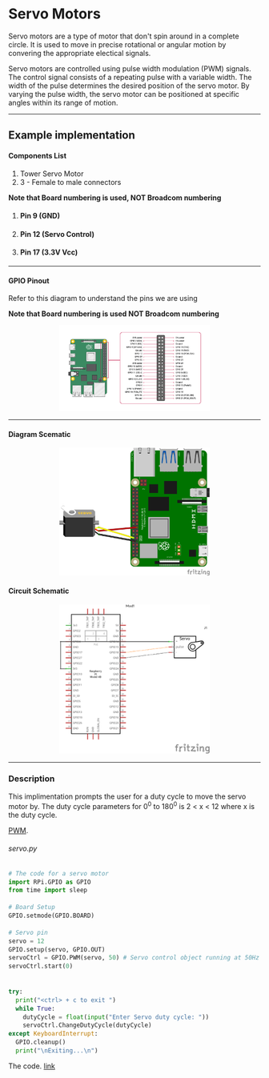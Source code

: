 # Servo Motors
Servo motors are a type of motor that don't spin around in a complete circle.
It is used to move in precise rotational or angular motion by convering the appropriate electical signals.

Servo motors are controlled using pulse width modulation (PWM) signals. The control signal consists of a repeating pulse with a variable width. The width of the pulse determines the desired position of the servo motor. By varying the pulse width, the servo motor can be positioned at specific angles within its range of motion.

---
## Example implementation
#### Components List
  1. Tower Servo Motor
  1. 3 - Female to male connectors
 
**Note that Board numbering is used, NOT  Broadcom numbering**
1. #### Pin 9 (GND)
1. #### Pin 12 (Servo Control)
1. #### Pin 17 (3.3V Vcc)

---
#### GPIO Pinout
Refer to this diagram to understand the pins we are using

**Note that Board numbering is used NOT  Broadcom numbering**

<p align="center">
  <img src="../src/pics/gpio_pinout.png" alt="Diagram Schematic" width="300px">
</p>

---

#### Diagram Scematic

<p align="center">
  <img src="../src/pics/servo.png" alt="Diagram Schematic" width="300px">
</p>

#### Circuit Schematic
<p align="center">
  <img src="../src/pics/servo_schematic.png" alt="Circuit Schematic" width="300px">
</p>

---

### Description
This implimentation prompts the user for a duty cycle to move the servo motor by. 
The duty cycle parameters for 0<sup>0</sup> to 180<sup>0</sup> is 2 < x < 12 where x is the duty cycle.

[PWM](pwm.md).



###### servo.py
```py
# The code for a servo motor
import RPi.GPIO as GPIO
from time import sleep

# Board Setup
GPIO.setmode(GPIO.BOARD)

# Servo pin
servo = 12
GPIO.setup(servo, GPIO.OUT)
servoCtrl = GPIO.PWM(servo, 50) # Servo control object running at 50Hz
servoCtrl.start(0)


try:
  print("<ctrl> + c to exit ")
  while True:
    dutyCycle = float(input("Enter Servo duty cycle: "))
    servoCtrl.ChangeDutyCycle(dutyCycle)
except KeyboardInterrupt:
  GPIO.cleanup()
  print("\nExiting...\n")
```
The code. [link](../../iot/basic/servo/servo.py)
